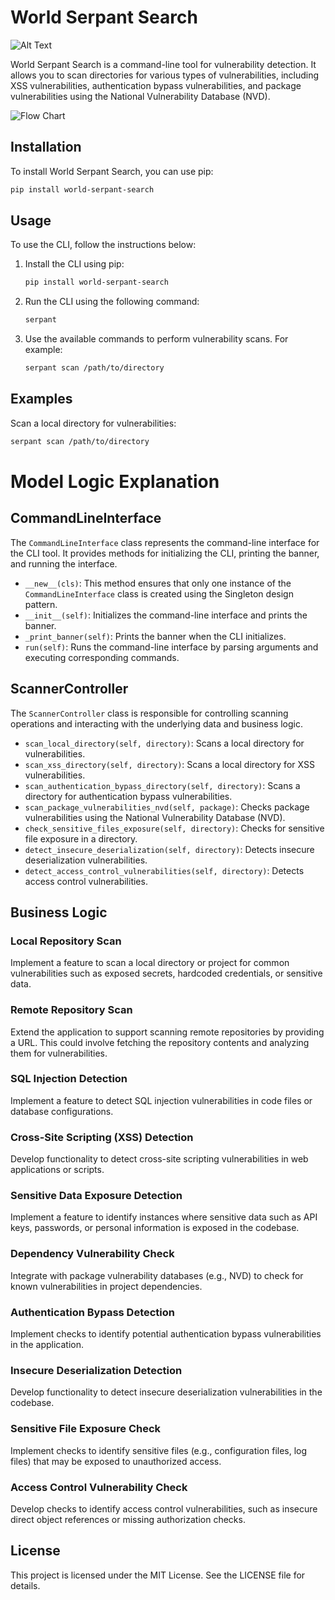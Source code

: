 # World Serpant Search

![Alt Text](https://github.com/Latrodect/wss-repo-vulnerability-search-manager/raw/main/image/README/1709693527726.png)

World Serpant Search is a command-line tool for vulnerability detection. It allows you to scan directories for various types of vulnerabilities, including XSS vulnerabilities, authentication bypass vulnerabilities, and package vulnerabilities using the National Vulnerability Database (NVD).

![Flow Chart](https://github.com/Latrodect/wss-repo-vulnerability-search-manager/raw/main/image/README/1709722154357.png)

## Installation

To install World Serpant Search, you can use pip:

```bash
pip install world-serpant-search
```

## Usage

To use the CLI, follow the instructions below:

1. Install the CLI using pip:

   ```bash
   pip install world-serpant-search
   ```
2. Run the CLI using the following command:

   ```bash
   serpant
   ```
3. Use the available commands to perform vulnerability scans. For example:

   ```bash
   serpant scan /path/to/directory
   ```

## Examples

Scan a local directory for vulnerabilities:

```bash
serpant scan /path/to/directory
```

# Model Logic Explanation

## CommandLineInterface

The `CommandLineInterface` class represents the command-line interface for the CLI tool. It provides methods for initializing the CLI, printing the banner, and running the interface.

- `__new__(cls)`: This method ensures that only one instance of the `CommandLineInterface` class is created using the Singleton design pattern.
- `__init__(self)`: Initializes the command-line interface and prints the banner.
- `_print_banner(self)`: Prints the banner when the CLI initializes.
- `run(self)`: Runs the command-line interface by parsing arguments and executing corresponding commands.

## ScannerController

The `ScannerController` class is responsible for controlling scanning operations and interacting with the underlying data and business logic.

- `scan_local_directory(self, directory)`: Scans a local directory for vulnerabilities.
- `scan_xss_directory(self, directory)`: Scans a local directory for XSS vulnerabilities.
- `scan_authentication_bypass_directory(self, directory)`: Scans a directory for authentication bypass vulnerabilities.
- `scan_package_vulnerabilities_nvd(self, package)`: Checks package vulnerabilities using the National Vulnerability Database (NVD).
- `check_sensitive_files_exposure(self, directory)`: Checks for sensitive file exposure in a directory.
- `detect_insecure_deserialization(self, directory)`: Detects insecure deserialization vulnerabilities.
- `detect_access_control_vulnerabilities(self, directory)`: Detects access control vulnerabilities.

## Business Logic

### Local Repository Scan

Implement a feature to scan a local directory or project for common vulnerabilities such as exposed secrets, hardcoded credentials, or sensitive data.

### Remote Repository Scan

Extend the application to support scanning remote repositories by providing a URL. This could involve fetching the repository contents and analyzing them for vulnerabilities.

### SQL Injection Detection

Implement a feature to detect SQL injection vulnerabilities in code files or database configurations.

### Cross-Site Scripting (XSS) Detection

Develop functionality to detect cross-site scripting vulnerabilities in web applications or scripts.

### Sensitive Data Exposure Detection

Implement a feature to identify instances where sensitive data such as API keys, passwords, or personal information is exposed in the codebase.

### Dependency Vulnerability Check

Integrate with package vulnerability databases (e.g., NVD) to check for known vulnerabilities in project dependencies.

### Authentication Bypass Detection

Implement checks to identify potential authentication bypass vulnerabilities in the application.

### Insecure Deserialization Detection

Develop functionality to detect insecure deserialization vulnerabilities in the codebase.

### Sensitive File Exposure Check

Implement checks to identify sensitive files (e.g., configuration files, log files) that may be exposed to unauthorized access.

### Access Control Vulnerability Check

Develop checks to identify access control vulnerabilities, such as insecure direct object references or missing authorization checks.

## License

This project is licensed under the MIT License. See the LICENSE file for details.

